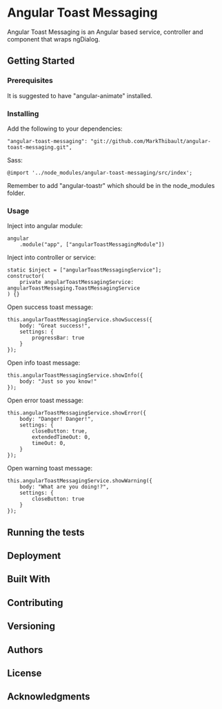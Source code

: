 # Angular Toast Messaging

Angular Toast Messaging is an Angular based service, controller and component that wraps ngDialog.

## Getting Started

### Prerequisites

It is suggested to have "angular-animate" installed.

### Installing

Add the following to your dependencies:
```
"angular-toast-messaging": "git://github.com/MarkThibault/angular-toast-messaging.git",
```

Sass:
```
@import '../node_modules/angular-toast-messaging/src/index';
```

Remember to add "angular-toastr" which should be in the node_modules folder.

### Usage

Inject into angular module:
```
angular
    .module("app", ["angularToastMessagingModule"])
```

Inject into controller or service:
```
static $inject = ["angularToastMessagingService"];
constructor(
    private angularToastMessagingService: angularToastMessaging.ToastMessagingService
) {}
```

Open success toast message:
```
this.angularToastMessagingService.showSuccess({
    body: "Great success!",
    settings: {
        progressBar: true
    }
});
```

Open info toast message:
```
this.angularToastMessagingService.showInfo({
    body: "Just so you know!"
});
```

Open error toast message:
```
this.angularToastMessagingService.showError({
    body: "Danger! Danger!",
    settings: {
        closeButton: true,
        extendedTimeOut: 0,
        timeOut: 0,
    }
});
```

Open warning toast message:
```
this.angularToastMessagingService.showWarning({
    body: "What are you doing!?",
    settings: {
        closeButton: true
    }
});
```

## Running the tests


## Deployment



## Built With


## Contributing

## Versioning

## Authors

## License

## Acknowledgments
